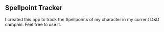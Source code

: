 ## Spellpoint Tracker

I created this app to track the Spellpoints of my character in my current D&D campain. Feel free to use it.